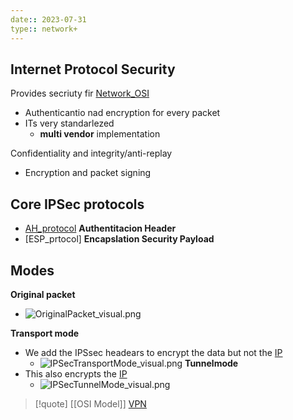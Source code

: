 ```yaml
---
date:: 2023-07-31
type:: network+
---
```

## Internet Protocol Security 
Provides secriuty fir [Network_OSI](/obisdian_ntoes/notes_obsidian/ZPythonref/DjangoFramework/Network+/Ref_OSI/Network_OSI.md)
 - Authenticantio nad encryption for every packet 
 - ITs very standarlezed 
	 - **multi vendor** implementation 


Confidentiality and integrity/anti-replay 
 - Encryption and packet signing 
	

## Core IPSec protocols 
- [AH_protocol](/AH_protocol.md) **Authentitacion Header**
- [ESP_prtocol] **Encapslation Security Payload**

## Modes 
**Original packet**
 - ![OriginalPacket_visual.png](/static/OriginalPacket_visual.png)

**Transport mode**
 - We add the IPSsec headears to encrypt the data but not the [IP](/obisdian_ntoes/notes_obsidian/ZPythonref/DjangoFramework/Network+/Ref_OSI/IP.md)
	 - ![IPSecTransportMode_visual.png](/static/IPSecTransportMode_visual.png)
**Tunnelmode**
 - This also encrypts the [IP](/obisdian_ntoes/notes_obsidian/ZPythonref/DjangoFramework/Network+/Ref_OSI/IP.md)
	 -  ![IPSecTunnelMode_visual.png](/static/IPSecTunnelMode_visual.png)

>[!quote] [[OSI Model]]  [VPN](/VPN.md)